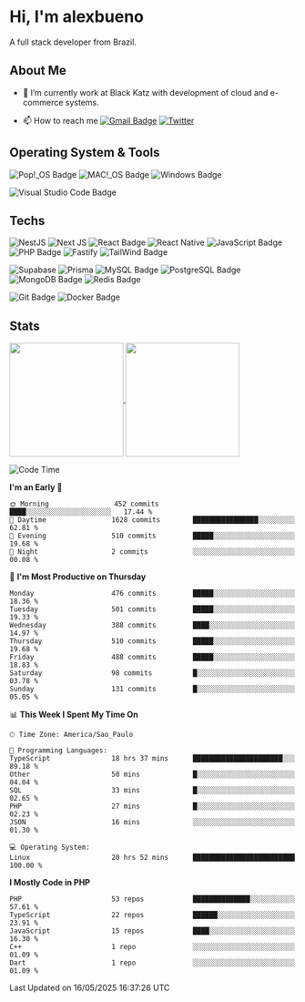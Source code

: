 # Hi, I'm alexbueno

A full stack developer from Brazil.

## About Me

- 🌱 I’m currently work at Black Katz with development of cloud and e-commerce systems.

- 📫 How to reach me [![Gmail Badge](https://img.shields.io/badge/-gmail-c14438?style=for-the-badge&logo=Gmail&logoColor=ffffff)](mailto:alexsandrofbueno@gmail.com) [![Twitter](https://img.shields.io/badge/twitter-1DA1F2.svg?style=for-the-badge&logo=twitter&logoColor=ffffff)](https://twitter.com/Alex_Bueno_7)

## Operating System & Tools

![Pop!_OS Badge](https://img.shields.io/badge/Pop!__OS-48B9C7?logo=popos&logoColor=fff&style=flat)
![MAC!_OS Badge](https://img.shields.io/badge/macOS-000000?style=flat&logo=apple&logoColor=white)
![Windows Badge](https://img.shields.io/badge/Windows-0078D6?logo=windows&logoColor=fff&style=flat)

![Visual Studio Code Badge](https://img.shields.io/badge/Visual%20Studio%20Code-007ACC?logo=visualstudiocode&logoColor=fff&style=flat)

## Techs

![NestJS](https://img.shields.io/badge/nestjs-%23E0234E.svg?style=flat&logo=nestjs&logoColor=white)
![Next JS](https://img.shields.io/badge/Next-black?style=flat&logo=next.js&logoColor=white)
![React Badge](https://img.shields.io/badge/React-61DAFB?logo=react&logoColor=000&style=flat)
![React Native](https://img.shields.io/badge/react_native-%2320232a.svg?style=flat&logo=react&logoColor=%2361DAFB)
![JavaScript Badge](https://img.shields.io/badge/JavaScript-F7DF1E?logo=javascript&logoColor=000&style=flat)
![PHP Badge](https://img.shields.io/badge/PHP-777BB4?logo=php&logoColor=fff&style=flat)
![Fastify](https://img.shields.io/badge/fastify-%23000000.svg?style=flat&logo=fastify&logoColor=white)
![TailWind Badge](https://img.shields.io/badge/Tailwind_CSS-06B6D4?style=flat&logo=tailwind-css&logoColor=white)

![Supabase](https://img.shields.io/badge/Supabase-3ECF8E?style=flat&logo=supabase&logoColor=white)
![Prisma](https://img.shields.io/badge/Prisma-3982CE?style=flat&logo=Prisma&logoColor=white)
![MySQL Badge](https://img.shields.io/badge/MySQL-4479A1?logo=mysql&logoColor=fff&style=flat)
![PostgreSQL Badge](https://img.shields.io/badge/PostgreSQL-4169E1?logo=postgresql&logoColor=fff&style=flat)
![MongoDB Badge](https://img.shields.io/badge/MongoDB-47A248?logo=mongodb&logoColor=fff&style=flat)
![Redis Badge](https://img.shields.io/badge/Redis-DC382D?logo=redis&logoColor=fff&style=flat)

![Git Badge](https://img.shields.io/badge/Git-F05032?logo=git&logoColor=fff&style=flat)
![Docker Badge](https://img.shields.io/badge/Docker-2496ED?logo=docker&logoColor=fff&style=flat)


## Stats

<a href="https://github.com/anuraghazra/github-readme-stats">
  <img height=200 align="center" src="https://github-readme-stats.vercel.app/api?username=alexbueno7&theme=dark" />
</a>
<a href="https://github.com/anuraghazra/convoychat">
  <img height=200 align="center" src="https://github-readme-stats.vercel.app/api/top-langs?username=alexbueno7&layout=compact&langs_count=8&card_width=320&theme=dark" />
</a>

<!--START_SECTION:waka-->
![Code Time](http://img.shields.io/badge/Code%20Time-1%2C551%20hrs%2011%20mins-blue)

**I'm an Early 🐤** 

```text
🌞 Morning                452 commits         ████░░░░░░░░░░░░░░░░░░░░░   17.44 % 
🌆 Daytime                1628 commits        ████████████████░░░░░░░░░   62.81 % 
🌃 Evening                510 commits         █████░░░░░░░░░░░░░░░░░░░░   19.68 % 
🌙 Night                  2 commits           ░░░░░░░░░░░░░░░░░░░░░░░░░   00.08 % 
```
📅 **I'm Most Productive on Thursday** 

```text
Monday                   476 commits         █████░░░░░░░░░░░░░░░░░░░░   18.36 % 
Tuesday                  501 commits         █████░░░░░░░░░░░░░░░░░░░░   19.33 % 
Wednesday                388 commits         ████░░░░░░░░░░░░░░░░░░░░░   14.97 % 
Thursday                 510 commits         █████░░░░░░░░░░░░░░░░░░░░   19.68 % 
Friday                   488 commits         █████░░░░░░░░░░░░░░░░░░░░   18.83 % 
Saturday                 98 commits          █░░░░░░░░░░░░░░░░░░░░░░░░   03.78 % 
Sunday                   131 commits         █░░░░░░░░░░░░░░░░░░░░░░░░   05.05 % 
```


📊 **This Week I Spent My Time On** 

```text
🕑︎ Time Zone: America/Sao_Paulo

💬 Programming Languages: 
TypeScript               18 hrs 37 mins      ██████████████████████░░░   89.18 % 
Other                    50 mins             █░░░░░░░░░░░░░░░░░░░░░░░░   04.04 % 
SQL                      33 mins             █░░░░░░░░░░░░░░░░░░░░░░░░   02.65 % 
PHP                      27 mins             █░░░░░░░░░░░░░░░░░░░░░░░░   02.23 % 
JSON                     16 mins             ░░░░░░░░░░░░░░░░░░░░░░░░░   01.30 % 

💻 Operating System: 
Linux                    20 hrs 52 mins      █████████████████████████   100.00 % 
```

**I Mostly Code in PHP** 

```text
PHP                      53 repos            ██████████████░░░░░░░░░░░   57.61 % 
TypeScript               22 repos            ██████░░░░░░░░░░░░░░░░░░░   23.91 % 
JavaScript               15 repos            ████░░░░░░░░░░░░░░░░░░░░░   16.30 % 
C++                      1 repo              ░░░░░░░░░░░░░░░░░░░░░░░░░   01.09 % 
Dart                     1 repo              ░░░░░░░░░░░░░░░░░░░░░░░░░   01.09 % 
```




 Last Updated on 16/05/2025 16:37:26 UTC
<!--END_SECTION:waka-->
